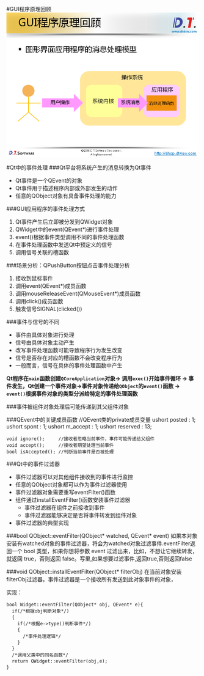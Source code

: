 #GUI程序原理回顾
![GUI应用程序的消息处理模型](pic/GUI应用程序的消息处理模型.PNG "GUI应用程序的消息处理模型")

#Qt中的事件处理
###Qt平台将系统产生的消息转换为Qt事件
* Qt事件是一个QEvent的对象
* Qt事件用于描述程序内部或外部发生的动作
* 任意的QObject对象有具备事件处理的能力


###GUI应用程序的事件处理方式
1. Qt事件产生后立即被分发到QWidget对象
2. QWidget中的event(QEvent*)进行事件处理
3. event()根据事件类型调用不同的事件处理函数
4. 在事件处理函数中发送Qt中预定义的信号
5. 调用信号关联的槽函数

###场景分析：QPushButton按钮点击事件处理分析
1. 接收到鼠标事件
2. 调用event(QEvent*)成员函数
3. 调用mouseReleaseEvent(QMouseEvent*)成员函数
4. 调用click()成员函数
5. 触发信号SIGNAL(clicked())

###事件与信号的不同
* 事件由具体对象进行处理
* 信号由具体对象主动产生
* 改写事件处理函数可能导致程序行为发生改变
* 信号是否存在对应的槽函数不会改变程序行为
* 一般而言，信号在具体的事件处理函数中产生


__Qt程序在`main`函数创建`QCoreApplication`对象->
调用`exec()`开始事件循环 -> 事件发生，Qt创建一个事件对象->事件对象传递给`QObject`的`event()`函数 -> `event()`根据事件对象的类型分派给特定的事件处理函数__


###事件被组件对象处理后可能传递到其父组件对象

###QEvent中的关键成员函数
    //QEvent类的private成员变量
    ushort posted : 1;
    ushort spont : 1;
    ushort m_accept : 1;
    ushort reserved : 13;

    void ignore();     //接收者忽略当前事件，事件可能传递给父组件
    void accept();     //接收者期望处理当前事件
    bool isAccepted(); //判断当前事件是否被处理

###Qt中的事件过滤器
* 事件过滤器可以对其他组件接收到的事件进行监控
* 任意的QObject对象都可以作为事件过滤器使用
* 事件过滤器对象需要重写eventFilter()函数
* 组件通过installEventFilter()函数安装事件过滤器
  * 事件过滤器在组件之前接收到事件
  * 事件过滤器能够决定是否将事件转发到组件对象
* 事件过滤器的典型实现  

###bool QObject::eventFilter(QObject* watched, QEvent* event)
如果本对象安装有watched对象的事件过滤器，将会为watched对象过滤事件.eventFilter返回一个 bool 类型，如果你想将参数 event 过滤出来，比如，不想让它继续转发，就返回 true，否则返回 false。写里,如果想要过滤事件,返回true,否则返回false


###void QObject::installEventFilter(QObject* filterObj)
在当前对象安装filterObj过滤器。事件过滤器是一个接收所有发送到此对象事件的对象，

实现：

    bool Widget::eventFilter(QObject* obj, QEvent* e){
      if(/*根据obj判断对象*/) 
      {
        if(/*根据e->type()判断事件*/) 
        {
          /*事件处理逻辑*/
        }
      }
      /*调用父类中的同名函数*/
      return QWidget::eventFilter(obj,e);
    }


